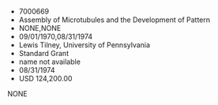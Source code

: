* 7000669
* Assembly of Microtubules and the Development of Pattern
* NONE,NONE
* 09/01/1970,08/31/1974
* Lewis Tilney, University of Pennsylvania
* Standard Grant
*   name not available
* 08/31/1974
* USD 124,200.00

NONE